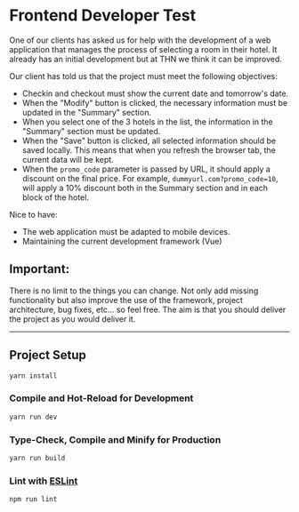 # Frontend Developer Test

One of our clients has asked us for help with the development of a web application that manages the process of selecting a room in their hotel. It already has an initial development but at THN we think it can be improved.

Our client has told us that the project must meet the following objectives:
- Checkin and checkout must show the current date and tomorrow's date.
- When the "Modify" button is clicked, the necessary information must be updated in the "Summary" section.
- When you select one of the 3 hotels in the list, the information in the "Summary" section must be updated.
- When the "Save" button is clicked, all selected information should be saved locally. This means that when you refresh the browser tab, the current data will be kept.
- When the `promo_code` parameter is passed by URL, it should apply a discount on the final price. For example, `dummyurl.com?promo_code=10`, will apply a 10% discount both in the Summary section and in each block of the hotel.

Nice to have:
- The web application must be adapted to mobile devices.
- Maintaining the current development framework (Vue)

## Important:
There is no limit to the things you can change. Not only add missing functionality but also improve the use of the framework, project architecture, bug fixes, etc... so feel free. The aim is that you should deliver the project as you would deliver it.

---

## Project Setup

```sh
yarn install
```

### Compile and Hot-Reload for Development

```sh
yarn run dev
```

### Type-Check, Compile and Minify for Production

```sh
yarn run build
```

### Lint with [ESLint](https://eslint.org/)

```sh
npm run lint
```
